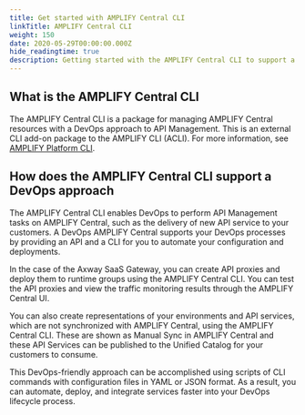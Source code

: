 ```yaml
---
title: Get started with AMPLIFY Central CLI
linkTitle: AMPLIFY Central CLI
weight: 150
date: 2020-05-29T00:00:00.000Z
hide_readingtime: true
description: Getting started with the AMPLIFY Central CLI to support a DevOps approach to API Management
---
```


## What is the AMPLIFY Central CLI

The AMPLIFY Central CLI is a package for managing AMPLIFY Central resources with a DevOps approach to API Management. This is an external CLI add-on package to the AMPLIFY CLI (ACLI).  For more information, see [AMPLIFY Platform CLI](https://docs.axway.com/bundle/Amplify_CLI_allOS_en/page/amplify_cli.html).

## How does the AMPLIFY Central CLI support a DevOps approach

The AMPLIFY Central CLI enables DevOps to perform API Management tasks on AMPLIFY Central, such as the delivery of new API service to your customers. A DevOps AMPLIFY Central supports your DevOps processes by providing an API and a CLI for you to automate your configuration and deployments.

In the case of the Axway SaaS Gateway, you can create API proxies and deploy them to runtime groups using the AMPLIFY Central CLI. You can test the API proxies and view the traffic monitoring results through the AMPLIFY Central UI.

You can also create representations of your environments and API services, which are not synchronized with AMPLIFY Central, using the AMPLIFY Central CLI. These are shown as Manual Sync in AMPLIFY Central and these API Services can be published to the Unified Catalog for your customers to consume.  

This DevOps-friendly approach can be accomplished using scripts of CLI commands with configuration files in YAML or JSON format.  As a result, you can automate, deploy, and integrate services faster into your DevOps lifecycle process.
